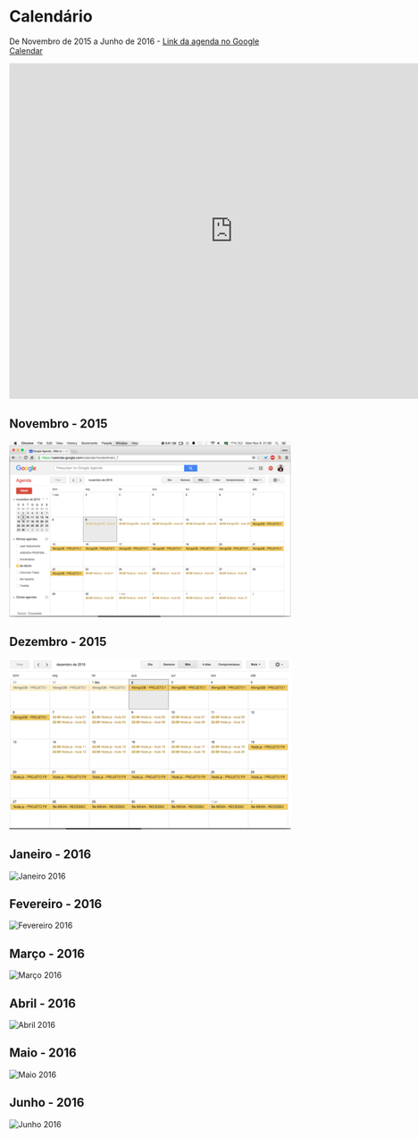 # Calendário

De Novembro de 2015 a Junho de 2016 - [Link da agenda no Google Calendar](https://calendar.google.com/calendar/embed?src=tts9unt80o1fa0pdtinui9eff8%40group.calendar.google.com&ctz=America/Sao_Paulo)

<iframe src="https://calendar.google.com/calendar/embed?src=tts9unt80o1fa0pdtinui9eff8%40group.calendar.google.com&ctz=America/Sao_Paulo" style="border: 0" width="800" height="600" frameborder="0" scrolling="no"></iframe>

## Novembro - 2015

![Novembro 2015](./2015-novembro.png)

## Dezembro - 2015

![Dezembro 2015](./2015-dezembro.png)

## Janeiro - 2016

![Janeiro 2016](./2015-janeiro.png)

## Fevereiro - 2016

![Fevereiro 2016](./2015-fevereiro.png)

## Março - 2016

![Março 2016](./2015-março.png)

## Abril - 2016

![Abril 2016](./2015-abril.png)

## Maio - 2016

![Maio 2016](./2015-maio.png)

## Junho - 2016

![Junho 2016](./2015-junho.png)
